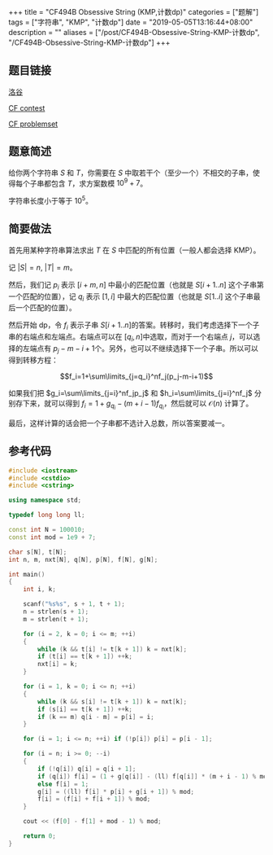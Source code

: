 +++
title = "CF494B Obsessive String (KMP,计数dp)"
categories = ["题解"]
tags = ["字符串", "KMP", "计数dp"]
date = "2019-05-05T13:16:44+08:00"
description = ""
aliases = ["/post/CF494B-Obsessive-String-KMP-计数dp", "/CF494B-Obsessive-String-KMP-计数dp"]
+++


## 题目链接

[洛谷](https://www.luogu.org/problemnew/show/CF494B)

[CF contest](https://codeforces.com/contest/494/problem/B)

[CF problemset](http://codeforces.com/problemset/problem/494/B)

## 题意简述

给你两个字符串 $S$ 和 $T$，你需要在 $S$ 中取若干个（至少一个）不相交的子串，使得每个子串都包含 $T$，求方案数模 $10^9+7$。

字符串长度小于等于 $10^5$。

<!--more-->

## 简要做法

首先用某种字符串算法求出 $T$ 在 $S$ 中匹配的所有位置（一般人都会选择 KMP）。

记 $|S|=n$, $|T|=m$。

然后，我们记 $p_i$ 表示 $[i+m,n]$ 中最小的匹配位置（也就是 $S[i+1..n]$ 这个子串第一个匹配的位置），记 $q_i$ 表示 $[1,i]$ 中最大的匹配位置（也就是 $S[1..i]$ 这个子串最后一个匹配的位置）。

然后开始 dp，令 $f_i​$ 表示子串 $S[i+1..n]​$ 的答案。转移时，我们考虑选择下一个子串的右端点和左端点。右端点可以在 $[q_i,n]​$ 中选取，而对于一个右端点 $j​$，可以选择的左端点有 $p_j-m-i+1​$ 个。另外，也可以不继续选择下一个子串。所以可以得到转移方程：

$$f_i=1+\sum\limits_{j=q_i}^nf_j(p_j-m-i+1)$$

如果我们把 $g_i=\sum\limits_{j=i}^nf_jp_j$ 和 $h_i=\sum\limits_{j=i}^nf_j$ 分别存下来，就可以得到 $f_i=1+g_{q_i}-(m+i-1)f_{q_i}$，然后就可以 $\mathcal O(n)$ 计算了。

最后，这样计算的话会把一个子串都不选计入总数，所以答案要减一。

## 参考代码

```cpp
#include <iostream>
#include <cstdio>
#include <cstring>

using namespace std;

typedef long long ll;

const int N = 100010;
const int mod = 1e9 + 7;

char s[N], t[N];
int n, m, nxt[N], q[N], p[N], f[N], g[N];

int main()
{
    int i, k;

    scanf("%s%s", s + 1, t + 1);
    n = strlen(s + 1);
    m = strlen(t + 1);

    for (i = 2, k = 0; i <= m; ++i)
    {
        while (k && t[i] != t[k + 1]) k = nxt[k];
        if (t[i] == t[k + 1]) ++k;
        nxt[i] = k;
    }

    for (i = 1, k = 0; i <= n; ++i)
    {
        while (k && s[i] != t[k + 1]) k = nxt[k];
        if (s[i] == t[k + 1]) ++k;
        if (k == m) q[i - m] = p[i] = i;
    }

    for (i = 1; i <= n; ++i) if (!p[i]) p[i] = p[i - 1];

    for (i = n; i >= 0; --i)
    {
        if (!q[i]) q[i] = q[i + 1];
        if (q[i]) f[i] = (1 + g[q[i]] - (ll) f[q[i]] * (m + i - 1) % mod + mod) % mod;
        else f[i] = 1;
        g[i] = ((ll) f[i] * p[i] + g[i + 1]) % mod;
        f[i] = (f[i] + f[i + 1]) % mod;
    }

    cout << (f[0] - f[1] + mod - 1) % mod;

    return 0;
}
```

